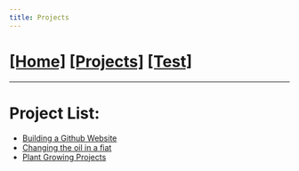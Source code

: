 ```yaml
---
title: Projects
---
```

# [[Home]][2]   [[Projects]][0]   [[Test]][1]
---

# Project List:

* [Building a Github Website][4]
* [Changing the oil in a fiat][3]
* [Plant Growing Projects][5]

[3]: /projects/fiat_oil/
[0]: /projects/
[1]: /test/
[2]: /
[4]: /projects/website/
[5]: /projects/plants/
